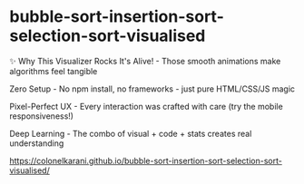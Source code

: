 # bubble-sort-insertion-sort-selection-sort-visualised
✨ Why This Visualizer Rocks
It's Alive! - Those smooth animations make algorithms feel tangible

Zero Setup - No npm install, no frameworks - just pure HTML/CSS/JS magic

Pixel-Perfect UX - Every interaction was crafted with care (try the mobile responsiveness!)

Deep Learning - The combo of visual + code + stats creates real understanding

https://colonelkarani.github.io/bubble-sort-insertion-sort-selection-sort-visualised/
